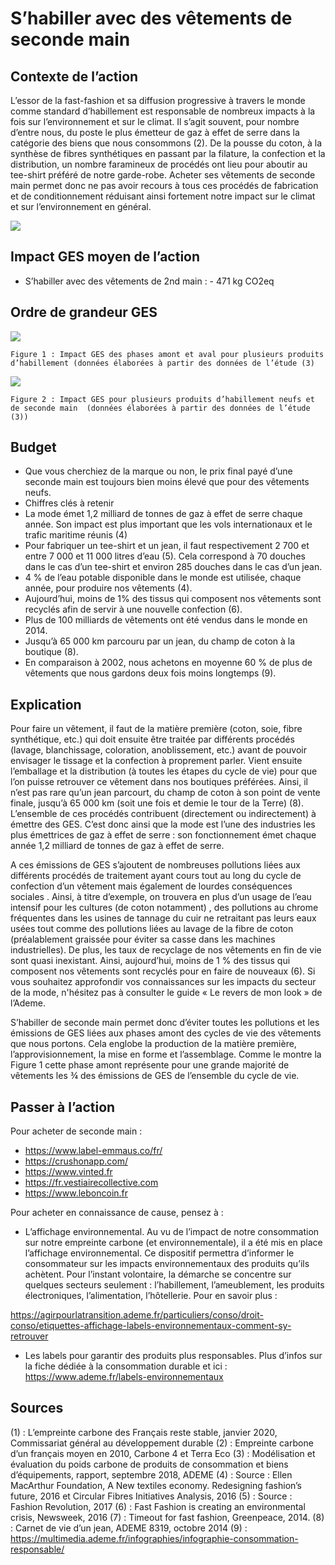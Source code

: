 # S’habiller avec des vêtements de seconde main

## Contexte de l’action
L’essor de la fast-fashion et sa diffusion progressive à travers le monde comme standard d’habillement est responsable de nombreux impacts à la fois sur l’environnement et sur le climat. Il s’agit souvent, pour nombre d’entre nous, du poste le plus émetteur de gaz à effet de serre dans la catégorie des biens que nous consommons (2). De la pousse du coton, à la synthèse de fibres synthétiques en passant par la filature, la confection et la distribution, un nombre faramineux de procédés ont lieu pour aboutir au tee-shirt préféré de notre garde-robe. Acheter ses vêtements de seconde main permet donc ne pas avoir recours à tous ces procédés de fabrication et de conditionnement réduisant ainsi fortement notre impact sur le climat et sur l’environnement en général.

![](https://ecolab-data.netlify.app/images/Chiffres-cles_Mode-2nde-main_v2.png)

## Impact GES moyen de l’action

- S’habiller avec des vêtements de 2nd main : - 471 kg CO2eq 

## Ordre de grandeur GES

![](https://www.associationbilancarbone.fr/wp-content/uploads/2020/12/mode-2nd-main-fig1.jpg)

```Figure 1 : Impact GES des phases amont et aval pour plusieurs produits d’habillement (données élaborées à partir des données de l’étude (3)```


![](https://www.associationbilancarbone.fr/wp-content/uploads/2020/12/mode-2nd-main-fig2.jpg)

```Figure 2 : Impact GES pour plusieurs produits d’habillement neufs et de seconde main  (données élaborées à partir des données de l’étude (3))```

## Budget

- Que vous cherchiez de la marque ou non, le prix final payé d’une seconde main est toujours bien moins élevé que pour des vêtements neufs.
- Chiffres clés à retenir
- La mode émet 1,2 milliard de tonnes de gaz à effet de serre chaque année. Son impact est plus important que les vols internationaux et le trafic maritime réunis (4)
- Pour fabriquer un tee-shirt et un jean, il faut respectivement 2 700 et entre 7 000 et 11 000 litres d’eau (5). Cela correspond à 70 douches dans le cas d’un tee-shirt et environ 285 douches dans le cas d’un jean.
- 4 % de l’eau potable disponible dans le monde est utilisée, chaque année, pour produire nos vêtements (4).
- Aujourd’hui, moins de 1% des tissus qui composent nos vêtements sont recyclés afin de servir à une nouvelle confection (6).
- Plus de 100 milliards de vêtements ont été vendus dans le monde en 2014.
- Jusqu’à 65 000 km parcouru par un jean, du champ de coton à la boutique (8).
- En comparaison à 2002, nous achetons en moyenne 60 % de plus de vêtements que nous gardons deux fois moins longtemps (9).

## Explication
Pour faire un vêtement, il faut de la matière première (coton, soie, fibre synthétique, etc.) qui doit ensuite être traitée par différents procédés (lavage, blanchissage, coloration, anoblissement, etc.) avant de pouvoir envisager le tissage et la confection à proprement parler. Vient ensuite l’emballage et la distribution (à toutes les étapes du cycle de vie) pour que l’on puisse retrouver ce vêtement dans nos boutiques préférées. Ainsi, il n’est pas rare qu’un jean parcourt, du champ de coton à son point de vente finale, jusqu’à 65 000 km (soit une fois et demie le tour de la Terre) (8). L’ensemble de ces procédés contribuent (directement ou indirectement) à émettre des GES. C’est donc ainsi que la mode est l’une des industries les plus émettrices de gaz à effet de serre : son fonctionnement émet chaque année 1,2 milliard de tonnes de gaz à effet de serre.

A ces émissions de GES s’ajoutent de nombreuses pollutions liées aux différents procédés de traitement ayant cours tout au long du cycle de confection d’un vêtement mais également de lourdes conséquences sociales . Ainsi, à titre d’exemple, on trouvera en plus d’un usage de l’eau intensif pour les cultures (de coton notamment) , des pollutions au chrome fréquentes dans les usines de tannage du cuir ne retraitant pas leurs eaux usées tout comme des pollutions liées au lavage de la fibre de coton (préalablement graissée pour éviter sa casse dans les machines industrielles). De plus, les taux de recyclage de nos vêtements en fin de vie sont quasi inexistant. Ainsi, aujourd’hui, moins de 1 % des tissus qui composent nos vêtements sont recyclés pour en faire de nouveaux  (6). Si vous souhaitez approfondir vos connaissances sur les impacts du secteur de la mode, n'hésitez pas à consulter le guide « Le revers de mon look » de l’Ademe.

S’habiller de seconde main permet donc d’éviter toutes les pollutions et les émissions de GES liées aux phases amont des cycles de vie des vêtements que nous portons. Cela englobe la production de la matière première, l’approvisionnement, la mise en forme et l’assemblage. Comme le montre la Figure 1 cette phase amont représente pour une grande majorité de vêtements les ¾ des émissions de GES de l’ensemble du cycle de vie.

## Passer à l’action
Pour acheter de seconde main :
- https://www.label-emmaus.co/fr/ 
- https://crushonapp.com/
- https://www.vinted.fr 
- https://fr.vestiairecollective.com
- https://www.leboncoin.fr

Pour acheter en connaissance de cause, pensez à : 
- L’affichage environnemental. Au vu de l’impact de notre consommation sur notre empreinte carbone (et environnementale), il a été mis en place l’affichage environnemental. Ce dispositif permettra d’informer le consommateur sur les impacts environnementaux des produits qu’ils achètent. Pour l’instant volontaire, la démarche se concentre sur quelques secteurs seulement : l’habillement, l’ameublement, les produits électroniques, l’alimentation, l’hôtellerie. Pour en savoir plus :

https://agirpourlatransition.ademe.fr/particuliers/conso/droit-conso/etiquettes-affichage-labels-environnementaux-comment-sy-retrouver 

- Les labels pour garantir des produits plus responsables. Plus d’infos sur la fiche dédiée à la consommation durable et ici : https://www.ademe.fr/labels-environnementaux

## Sources
(1) : L’empreinte carbone des Français reste stable, janvier 2020, Commissariat général au développement durable
(2) : Empreinte carbone d’un français moyen en 2010,  Carbone 4 et Terra Eco
(3) : Modélisation et évaluation du poids carbone de produits de consommation et biens d’équipements, rapport, septembre 2018, ADEME
(4) : Source : Ellen MacArthur Foundation, A New textiles economy. Redesigning fashion’s future, 2016 et Circular Fibres Initiatives Analysis, 2016
(5) : Source : Fashion Revolution, 2017
(6) : Fast Fashion  is creating an environmental crisis, Newsweek, 2016
(7) : Timeout for fast fashion, Greenpeace, 2014.
(8) : Carnet de vie d’un jean, ADEME 8319, octobre 2014
(9) : https://multimedia.ademe.fr/infographies/infographie-consommation-responsable/ 

